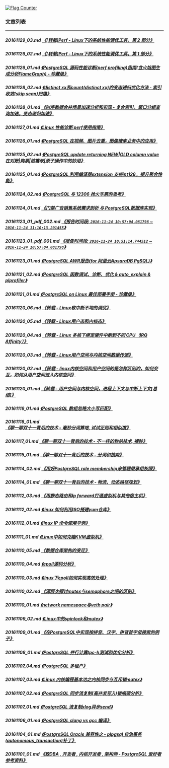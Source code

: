 <a rel="nofollow" href="http://info.flagcounter.com/h9V1"  ><img src="http://s03.flagcounter.com/count/h9V1/bg_FFFFFF/txt_000000/border_CCCCCC/columns_2/maxflags_12/viewers_0/labels_0/pageviews_0/flags_0/"  alt="Flag Counter"  border="0"  ></a>  
  
### 文章列表  
----  
##### 20161129_03.md   [《[转载]Perf - Linux下的系统性能调优工具，第 2 部分》](20161129_03.md)  
##### 20161129_02.md   [《[转载]Perf - Linux下的系统性能调优工具，第 1 部分》](20161129_02.md)  
##### 20161129_01.md   [《PostgreSQL 源码性能诊断(perf profiling)指南(含火焰图生成分析FlameGraph) - 珍藏级》](20161129_01.md)  
##### 20161128_02.md   [《distinct xx和count(distinct xx)的变态递归优化方法 - 索引收敛(skip scan)扫描》](20161128_02.md)  
##### 20161128_01.md   [《时序数据合并场景加速分析和实现 - 复合索引，窗口分组查询加速，变态递归加速》](20161128_01.md)  
##### 20161127_01.md   [《Linux 性能诊断 perf使用指南》](20161127_01.md)  
##### 20161126_01.md   [《PostgreSQL 在视频、图片去重，图像搜索业务中的应用》](20161126_01.md)  
##### 20161125_02.md   [《PostgreSQL update returning NEW|OLD column value 在对账|购票|防纂改|原子操作中的妙用》](20161125_02.md)  
##### 20161125_01.md   [《PostgreSQL 利用编译器extension 支持int128，提升聚合性能》](20161125_01.md)  
##### 20161124_02.md   [《PostgreSQL 与 12306 抢火车票的思考》](20161124_02.md)  
##### 20161124_01.md   [《门禁广告销售系统需求剖析 与 PostgreSQL数据库实现》](20161124_01.md)  
##### 20161123_01_pdf_002.md   [《报告时间段: ```2016-11-24 10:57:04.081798``` ~ ```2016-11-24 11:10:13.201455```》](20161123_01_pdf_002.md)  
##### 20161123_01_pdf_001.md   [《报告时间段: ```2016-11-24 10:51:14.744512``` ~ ```2016-11-24 10:57:04.081798```》](20161123_01_pdf_001.md)  
##### 20161123_01.md   [《PostgreSQL AWR报告(for 阿里云ApsaraDB PgSQL)》](20161123_01.md)  
##### 20161121_02.md   [《PostgreSQL 函数调试、诊断、优化 & auto_explain & plprofiler》](20161121_02.md)  
##### 20161121_01.md   [《PostgreSQL on Linux 最佳部署手册 - 珍藏级》](20161121_01.md)  
##### 20161120_06.md   [《转载 - Linux软中断不均的调优》](20161120_06.md)  
##### 20161120_05.md   [《转载 - Linux用户态和内核态》](20161120_05.md)  
##### 20161120_04.md   [《转载 - Linux 多核下绑定硬件中断到不同 CPU（IRQ Affinity）》](20161120_04.md)  
##### 20161120_03.md   [《转载 - Linux用户空间与内核空间数据传递》](20161120_03.md)  
##### 20161120_02.md   [《转载 - linux内核空间和用户空间的是怎样区别的，如何交互，如何从用户空间进入内核空间》](20161120_02.md)  
##### 20161120_01.md   [《转载 - 用户空间与内核空间，进程上下文与中断上下文[总结]》](20161120_01.md)  
##### 20161119_01.md   [《PostgreSQL 数组忽略大小写匹配》](20161119_01.md)  
##### 20161118_01.md   [《聊一聊双十一背后的技术 - 毫秒分词算啥, 试试正则和相似度》](20161118_01.md)  
##### 20161117_01.md   [《聊一聊双十一背后的技术 - 不一样的秒杀技术, 裸秒》](20161117_01.md)  
##### 20161115_01.md   [《聊一聊双十一背后的技术 - 分词和搜索》](20161115_01.md)  
##### 20161114_02.md   [《用好PostgreSQL role membership来管理继承组权限》](20161114_02.md)  
##### 20161114_01.md   [《聊一聊双十一背后的技术 - 物流、动态路径规划》](20161114_01.md)  
##### 20161112_03.md   [《用静态路由和ip forward打通虚拟机与其他宿主机》](20161112_03.md)  
##### 20161112_02.md   [《linux 如何利用ISO搭建yum仓库》](20161112_02.md)  
##### 20161112_01.md   [《linux IP 命令使用举例》](20161112_01.md)  
##### 20161111_01.md   [《Linux中如何克隆KVM虚拟机》](20161111_01.md)  
##### 20161110_05.md   [《数据仓库架构的变迁》](20161110_05.md)  
##### 20161110_04.md   [《epoll源码分析》](20161110_04.md)  
##### 20161110_03.md   [《linux下epoll如何实现高效处理》](20161110_03.md)  
##### 20161110_02.md   [《深层次探讨mutex与semaphore之间的区别》](20161110_02.md)  
##### 20161110_01.md   [《network namespace与veth pair》](20161110_01.md)  
##### 20161109_02.md   [《Linux中的spinlock和mutex》](20161109_02.md)  
##### 20161109_01.md   [《在PostgreSQL中实现按拼音、汉字、拼音首字母搜索的例子》](20161109_01.md)  
##### 20161108_01.md   [《PostgreSQL 并行计算tpc-h测试和优化分析》](20161108_01.md)  
##### 20161107_04.md   [《PostgreSQL 多租户》](20161107_04.md)  
##### 20161107_03.md   [《Linux 内核编程基本功之内核同步与互斥锁mutex》](20161107_03.md)  
##### 20161107_02.md   [《PostgreSQL 同步流复制(高并发写入)锁瓶颈分析》](20161107_02.md)  
##### 20161107_01.md   [《PostgreSQL 流复制xlog异步send》](20161107_01.md)  
##### 20161106_01.md   [《PostgreSQL clang vs gcc 编译》](20161106_01.md)  
##### 20161104_01.md   [《PostgreSQL Oracle 兼容性之 - plpgsql 自治事务(autonomous_transaction)补丁》](20161104_01.md)  
##### 20161101_01.md   [《致DBA , 开发者 , 内核开发者 , 架构师 - PostgreSQL 爱好者参考资料》](20161101_01.md)  
